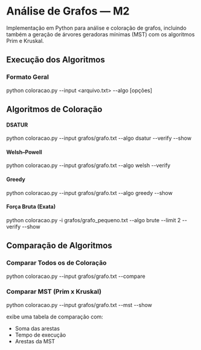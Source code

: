 # Análise de Grafos — M2
Implementação em Python para análise e coloração de grafos, incluindo também a geração de árvores geradoras mínimas (MST) com os algoritmos Prim e Kruskal.


## Execução dos Algoritmos
### Formato Geral
python coloracao.py --input <arquivo.txt> --algo <algoritmo> [opções]


## Algoritmos de Coloração

#### DSATUR
python coloracao.py --input grafos/grafo.txt --algo dsatur --verify --show


#### Welsh–Powell
python coloracao.py --input grafos/grafo.txt --algo welsh --verify

#### Greedy
python coloracao.py --input grafos/grafo.txt --algo greedy --show


#### Força Bruta (Exata)
python coloracao.py -i grafos/grafo_pequeno.txt --algo brute --limit 2 --verify --show


## Comparação de Algoritmos
### Comparar Todos os de Coloração
python coloracao.py --input grafos/grafo.txt --compare


### Comparar MST (Prim x Kruskal)
python coloracao.py --input grafos/grafo.txt --mst --show


exibe uma tabela de comparação com:
- Soma das arestas
- Tempo de execução
- Arestas da MST

